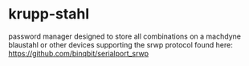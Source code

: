 # krupp-stahl
password manager designed to store all combinations on a machdyne blaustahl or other devices supporting the srwp protocol found here: https://github.com/binqbit/serialport_srwp
